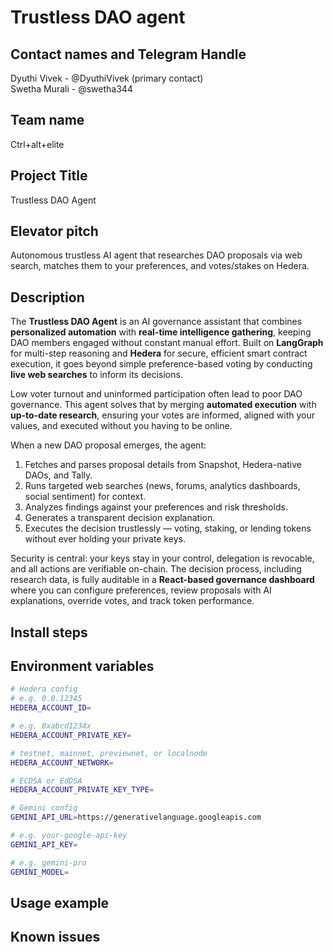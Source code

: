 # Trustless DAO agent

## Contact names and Telegram Handle

Dyuthi Vivek - @DyuthiVivek (primary contact) <br>
Swetha Murali - @swetha344

## Team name

Ctrl+alt+elite

## Project Title

Trustless DAO Agent

## Elevator pitch

Autonomous trustless AI agent that researches DAO proposals via web search, matches them to your preferences, and votes/stakes on Hedera.

## Description

The **Trustless DAO Agent** is an AI governance assistant that combines **personalized automation** with **real-time intelligence gathering**, keeping DAO members engaged without constant manual effort.
Built on **LangGraph** for multi-step reasoning and **Hedera** for secure, efficient smart contract execution, it goes beyond simple preference-based voting by conducting **live web searches** to inform its decisions.

Low voter turnout and uninformed participation often lead to poor DAO governance. This agent solves that by merging **automated execution** with **up-to-date research**, ensuring your votes are informed, aligned with your values, and executed without you having to be online.

When a new DAO proposal emerges, the agent:

1. Fetches and parses proposal details from Snapshot, Hedera-native DAOs, and Tally.
2. Runs targeted web searches (news, forums, analytics dashboards, social sentiment) for context.
3. Analyzes findings against your preferences and risk thresholds.
4. Generates a transparent decision explanation.
5. Executes the decision trustlessly — voting, staking, or lending tokens without ever holding your private keys.

Security is central: your keys stay in your control, delegation is revocable, and all actions are verifiable on-chain. The decision process, including research data, is fully auditable in a **React-based governance dashboard** where you can configure preferences, review proposals with AI explanations, override votes, and track token performance.

## Install steps

## Environment variables

```sh
# Hedera config
# e.g. 0.0.12345
HEDERA_ACCOUNT_ID=

# e.g. 0xabcd1234x
HEDERA_ACCOUNT_PRIVATE_KEY=

# testnet, mainnet, previewnet, or localnode
HEDERA_ACCOUNT_NETWORK=

# ECDSA or EdDSA
HEDERA_ACCOUNT_PRIVATE_KEY_TYPE=

# Gemini config
GEMINI_API_URL=https://generativelanguage.googleapis.com

# e.g. your-google-api-key
GEMINI_API_KEY=

# e.g. gemini-pro
GEMINI_MODEL=
```

## Usage example

## Known issues
